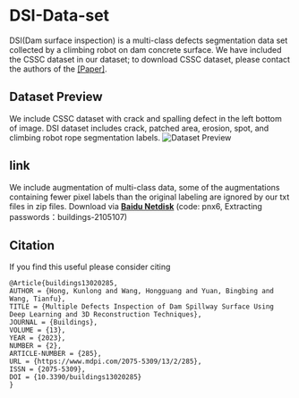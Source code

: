 # DSI-Data-set
DSI(Dam surface inspection) is a multi-class defects segmentation data set collected by a climbing robot on dam concrete surface. 
We have included the CSSC dataset in our dataset; to download CSSC dataset, please contact the authors of the [[Paper]](https://ericlyang.github.io/img/IROS2017/IROS2017.pdf#:~:text=This%20paper%20presents%20an%20automated%20approach%20using%20Unmanned,crack%20regions%20to%20assist%203D%20registration%20and%20visualization.). 


## Dataset Preview
We include CSSC dataset with crack and spalling defect in the left bottom of image. DSI dataset includes crack, patched area, erosion, spot, and climbing robot rope segmentation labels.
![Dataset Preview](https://github.com/GITSHOHOKU/DSI-Data-set/datapreview-image.jpg)


## link
We include augmentation of multi-class data, some of the augmentations containing fewer pixel labels than the original labeling are ignored by our txt files in zip files.
Download via [**Baidu Netdisk**](https://pan.baidu.com/s/1IdDHU6r4hH3fm1wS2WI7gg) (code: pnx6, Extracting passwords：buildings-2105107)


## Citation
If you find this useful please consider citing
```
@Article{buildings13020285,
AUTHOR = {Hong, Kunlong and Wang, Hongguang and Yuan, Bingbing and Wang, Tianfu},
TITLE = {Multiple Defects Inspection of Dam Spillway Surface Using Deep Learning and 3D Reconstruction Techniques},
JOURNAL = {Buildings},
VOLUME = {13},
YEAR = {2023},
NUMBER = {2},
ARTICLE-NUMBER = {285},
URL = {https://www.mdpi.com/2075-5309/13/2/285},
ISSN = {2075-5309},
DOI = {10.3390/buildings13020285}
}
```
